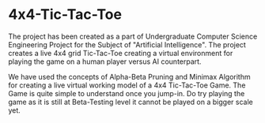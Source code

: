 # 4x4-Tic-Tac-Toe
The project has been created as a part of Undergraduate Computer Science Engineering Project for the Subject of "Artificial Intelligence". The project creates a live 4x4 grid Tic-Tac-Toe creating a virtual environment for playing the game on a human player versus AI counterpart.

We have used the concepts of Alpha-Beta Pruning and Minimax Algorithm for creating a live virtual working model of a 4x4 Tic-Tac-Toe Game. The Game is quite simple to understand once you jump-in. Do try playing the game as it is still at Beta-Testing level it cannot be played on a bigger scale yet.
